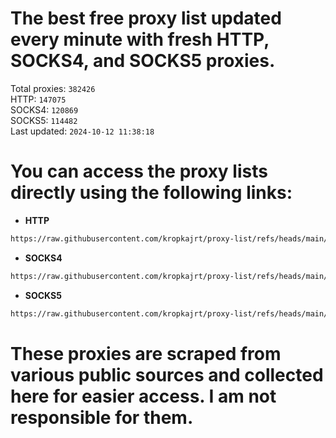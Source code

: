 # The best free proxy list updated every minute with fresh HTTP, SOCKS4, and SOCKS5 proxies.

Total proxies: `382426`  
HTTP: `147075`  
SOCKS4: `120869`  
SOCKS5: `114482`  
Last updated: `2024-10-12 11:38:18`  

# You can access the proxy lists directly using the following links:

- **HTTP**

```bash
https://raw.githubusercontent.com/kropkajrt/proxy-list/refs/heads/main/http.txt
```

- **SOCKS4**

```bash
https://raw.githubusercontent.com/kropkajrt/proxy-list/refs/heads/main/socks4.txt
```

- **SOCKS5**

```bash
https://raw.githubusercontent.com/kropkajrt/proxy-list/refs/heads/main/socks5.txt
```

# These proxies are scraped from various public sources and collected here for easier access. I am not responsible for them.